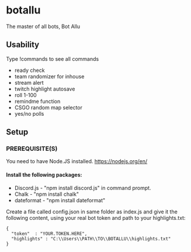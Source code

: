 # botallu
The master of all bots, Bot Allu
## Usability
Type !commands to see all commands
<ul>
  <li>ready check</li>
  <li>team randomizer for inhouse</li>
  <li>stream alert</li>
  <li>twitch highlight autosave</li>
  <li>roll 1-100</li>
  <li>remindme function</li>
  <li>CSGO random map selector</li>
  <li>yes/no polls</li>
</ul>

## Setup

### PREREQUISITE(S)
You need to have Node.JS installed. https://nodejs.org/en/
#### Install the following packages:
<ul>
  <li>Discord.js - "npm install discord.js" in command prompt.</li>
  <li>Chalk - "npm install chalk" </li>
  <li>dateformat - "npm install dateformat" </li>
</ul>

Create a file called config.json in same folder as index.js and give it the following content, using your real bot token and path to your highlights.txt:

```
{ 
  "token"  : "YOUR.TOKEN.HERE",
  "highlights" : "C:\\Users\\PATH\\TO\\BOTALLU\\highlights.txt"
}
```
